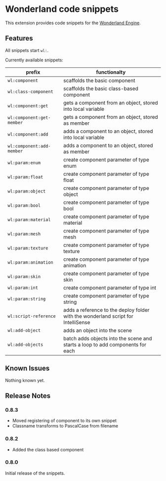 # Wonderland code snippets

This extension provides code snippets for the [Wonderland Engine](https://wonderlandengine.com/). 

## Features

All snippets start `wl:`. 

Currently available snippets:

| prefix | functionalty |
| --- | --- | 
| `wl:component` | scaffolds the basic component |
| `wl:class-component` | scaffolds the basic class-based component |
| `wl:component:get` | gets a component from an object, stored into local variable |
| `wl:component:get-member` | gets a component from an object, stored as member |
| `wl:component:add` | adds a component to an object, stored into local variable |
| `wl:component:add-member` | adds a component to an object, stored as member |
| `wl:param:enum` | create component parameter of type enum |
| `wl:param:float` | create component parameter of type float |
| `wl:param:object` | create component parameter of type object |
| `wl:param:bool` | create component parameter of type bool |
| `wl:param:material` | create component parameter of type material |
| `wl:param:mesh` | create component parameter of type mesh |
| `wl:param:texture` | create component parameter of type texture |
| `wl:param:animation` | create component parameter of type animation 
| `wl:param:skin` | create component parameter of type skin |
| `wl:param:int` | create component parameter of type int |
| `wl:param:string` | create component parameter of type string |
| `wl:script-reference` | adds a reference to the deploy folder with the wonderland script for IntelliSense |
| `wl:add-object` | adds an object into the scene |
| `wl:add-objects` | batch adds objects into the scene and starts a loop to add components for each |

## Known Issues

Nothing known yet. 

## Release Notes

### 0.8.3
- Moved registering of component to its own snippet
- Classname transforms to PascalCase from filename

### 0.8.2
- Added the class based component 

### 0.8.0

Initial release of the snippets.
